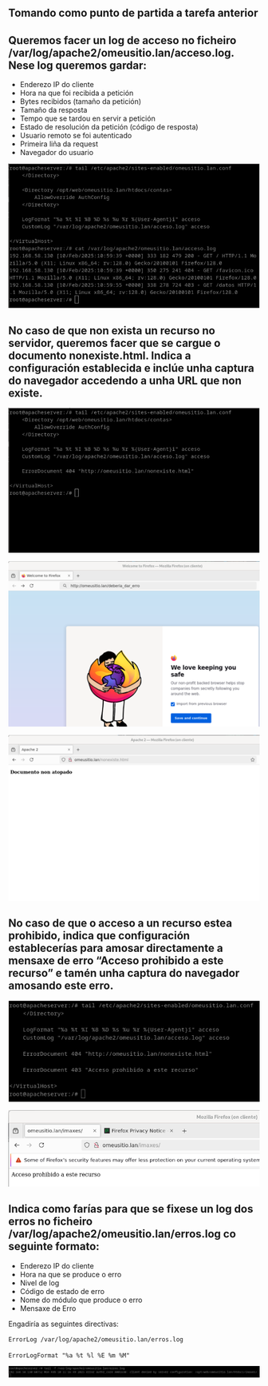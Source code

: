 ## Tomando como punto de partida a tarefa anterior

## Queremos facer un log de acceso no ficheiro /var/log/apache2/omeusitio.lan/acceso.log. Nese log queremos gardar:
- Enderezo IP do cliente
- Hora na que foi recibida a petición
- Bytes recibidos (tamaño da petición)
- Tamaño da resposta
- Tempo que se tardou en servir a petición
- Estado de resolución da petición (código de resposta)
- Usuario remoto se foi autenticado
- Primeira liña da request
- Navegador do usuario

![exercicio1.1.png](./imaxes/exercicio4/exercicio1.1.png)

## No caso de que non exista un recurso no servidor, queremos facer que se cargue o documento nonexiste.html. Indica a configuración establecida e inclúe unha captura do navegador accedendo a unha URL que non existe.

![exercicio2.1.png](./imaxes/exercicio4/exercicio2.1.png)

![exercicio2.2.png](./imaxes/exercicio4/exercicio2.2.png)

![exercicio2.3.png](./imaxes/exercicio4/exercicio2.3.png)

## No caso de que o acceso a un recurso estea prohibido, indica que configuración establecerías para amosar directamente a mensaxe de erro “Acceso prohibido a este recurso” e tamén unha captura do navegador amosando este erro.

![exercicio3.1.png](./imaxes/exercicio4/exercicio3.1.png)

![exercicio3.2.png](./imaxes/exercicio4/exercicio3.2.png)

## Indica como farías para que se fixese un log dos erros no ficheiro /var/log/apache2/omeusitio.lan/erros.log co seguinte formato:
- Enderezo IP do cliente
- Hora na que se produce o erro
- Nivel de log
- Código de estado de erro
- Nome do módulo que produce o erro
- Mensaxe de Erro

Engadiría as seguintes directivas:

    ErrorLog /var/log/apache2/omeusitio.lan/erros.log
    
    ErrorLogFormat "%a %t %l %E %m %M"

![exercicio4.1.png](./imaxes/exercicio4/exercicio4.1.png)
